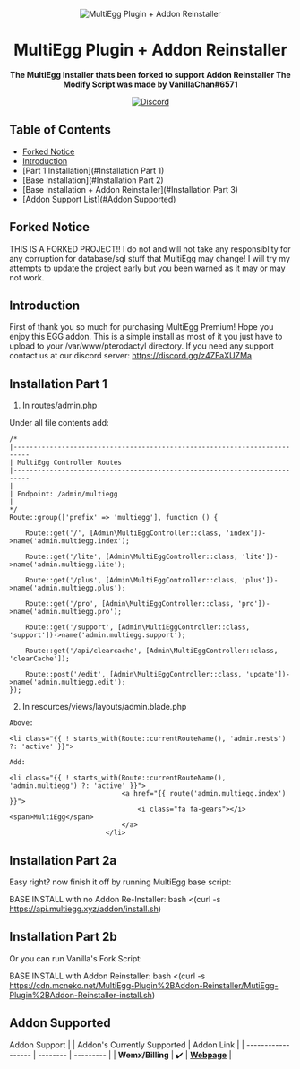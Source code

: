 <p align="center">
<img alt="MultiEgg Plugin + Addon Reinstaller"
    src="https://cdn.discordapp.com/icons/1065406608605192312/7ff555c04132449c28e2d178445818f6.png?size=256">
</p>

<h1 align="center">MultiEgg Plugin + Addon Reinstaller</h1>

<p align="center">
 <b>
      The MultiEgg Installer thats been forked to support Addon Reinstaller
      The Modify Script was made by VanillaChan#6571
  </b>
</p>

<p align="center">
    <a href="https://discord.gg/z4ZFaXUZMa">
        <img alt="Discord" src="https://img.shields.io/discord/1065406608605192312?color=7289DA&label=Discord&logo=discord&logoColor=7289DA">
    </a>
</p>

## Table of Contents 

*   [Forked Notice](#forked-notice)
*   [Introduction](#introduction)
*   [Part 1 Installation](#Installation Part 1)
*   [Base Installation](#Installation Part 2)
*   [Base Installation + Addon Reinstaller](#Installation Part 3)
*   [Addon Support List](#Addon Supported)

## Forked Notice
THIS IS A FORKED PROJECT!!
I do not and will not take any responsiblity for any corruption for database/sql stuff that MultiEgg may change!
I will try my attempts to update the project early but you been warned as it may or may not work.

## Introduction
First of thank you so much for purchasing MultiEgg Premium! Hope you enjoy this EGG addon. 
This is a simple install as most of it you just have to upload to your /var/www/pterodactyl directory. 
If you need any support contact us at our discord server: https://discord.gg/z4ZFaXUZMa

## Installation Part 1
1. In routes/admin.php

Under all file contents add:
```
/*
|--------------------------------------------------------------------------
| MultiEgg Controller Routes
|--------------------------------------------------------------------------
|
| Endpoint: /admin/multiegg
|
*/
Route::group(['prefix' => 'multiegg'], function () {

    Route::get('/', [Admin\MultiEggController::class, 'index'])->name('admin.multiegg.index');
    
    Route::get('/lite', [Admin\MultiEggController::class, 'lite'])->name('admin.multiegg.lite');
    
    Route::get('/plus', [Admin\MultiEggController::class, 'plus'])->name('admin.multiegg.plus');
    
    Route::get('/pro', [Admin\MultiEggController::class, 'pro'])->name('admin.multiegg.pro');
    
    Route::get('/support', [Admin\MultiEggController::class, 'support'])->name('admin.multiegg.support');
    
    Route::get('/api/clearcache', [Admin\MultiEggController::class, 'clearCache']);
    
    Route::post('/edit', [Admin\MultiEggController::class, 'update'])->name('admin.multiegg.edit');
});
```

2. In resources/views/layouts/admin.blade.php
```
Above:

<li class="{{ ! starts_with(Route::currentRouteName(), 'admin.nests') ?: 'active' }}">

Add:

<li class="{{ ! starts_with(Route::currentRouteName(), 'admin.multiegg') ?: 'active' }}">
                            <a href="{{ route('admin.multiegg.index') }}">
                                <i class="fa fa-gears"></i> <span>MultiEgg</span>
                            </a>
                        </li>
```
## Installation Part 2a
Easy right? now finish it off by running MultiEgg base script:

BASE INSTALL with no Addon Re-Installer:
bash <(curl -s https://api.multiegg.xyz/addon/install.sh)

## Installation Part 2b
Or you can run Vanilla's Fork Script:

BASE INSTALL with Addon Reinstaller:
bash <(curl -s https://cdn.mcneko.net/MultiEgg-Plugin%2BAddon-Reinstaller/MutiEgg-Plugin%2BAddon-Reinstaller-install.sh)

## Addon Supported
Addon Support
| | Addon's Currently Supported | Addon Link |
| ------------------ | -------- | --------- |
| **Wemx/Billing** | :heavy_check_mark: | **[Webpage](https://wemx.net/marketplace)** |
